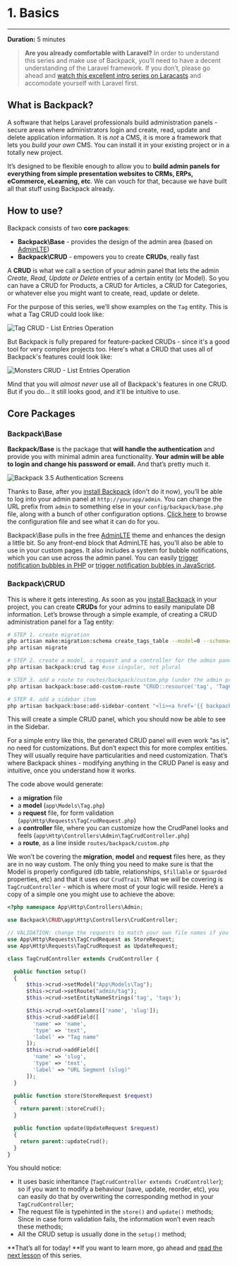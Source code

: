 # 1. Basics

---

**Duration:** 5 minutes

> **Are you already comfortable with Laravel?** In order to understand this series and make use of Backpack, you’ll need to have a decent understanding of the Laravel framework. If you don’t, please go ahead and [watch this excellent intro series on Laracasts](https://laracasts.com/series/laravel-from-scratch-2017) and accomodate yourself with Laravel first.


<a name="what-is-backpack"></a>
## What is Backpack?
A software that helps Laravel professionals build administration panels - secure areas where administrators login and create, read, update and delete application information. It is *not* a CMS, it is more a framework that lets you *build your own* CMS. You can install it in your existing project or in a totally new project. 

It’s designed to be flexible enough to allow you to **build admin panels for everything from simple presentation websites to CRMs, ERPs, eCommerce, eLearning, etc**. We can vouch for that, because we have built all that stuff using Backpack already.

<a name="how-to-use-backpack"></a>
## How to use?

Backpack consists of two **core packages**:
- **Backpack\Base** - provides the design of the admin area (based on [AdminLTE](https://adminlte.io/themes/AdminLTE/index2.html))
- **Backpack\CRUD** - empowers you to create **CRUDs**, really fast

A **CRUD** is what we call a section of your admin panel that lets the admin _Create, Read, Update or Delete_ entries of a certain entity (or Model). So you can have a CRUD for Products, a CRUD for Articles, a CRUD for Categories, or whatever else you might want to create, read, update or delete.

For the purpose of this series, we’ll show examples on the ```Tag``` entity. This is what a Tag CRUD could look like:

![Tag CRUD - List Entries Operation](https://backpackforlaravel.com/uploads/docs-3-5/getting_started/tag_crud_list_entries.png)

But Backpack is fully prepared for feature-packed CRUDs - since it's a good tool for very complex projects too. Here's what a CRUD that uses all of Backpack's features could look like:

![Monsters CRUD - List Entries Operation](https://backpackforlaravel.com/uploads/docs-3-5/getting_started/monster_crud_list_entries.png)

Mind that you will _almost never_ use all of Backpack's features in one CRUD. But if you do... it still looks good, and it'll be intuitive to use.

<a name="core-packages"></a>
## Core Packages

<a name="backpack-base"></a>
### Backpack\Base

**Backpack/Base** is the package that **will handle the authentication** and provide you with minimal admin area functionality. **Your admin will be able to login and change his password or email.** And that’s pretty much it. 

![Backpack 3.5 Authentication Screens](https://backpackforlaravel.com/uploads/docs-3-5/getting_started/auth_screens.png)

Thanks to Base, after you [install Backpack](/docs/{{version}}/installation) (don't do it now), you’ll be able to log into your admin panel at ```http://yourapp/admin```. You can change the URL prefix from ```admin``` to something else in your ```config/backpack/base.php``` file, along with a bunch of other configuration options. [Click here](https://github.com/Laravel-Backpack/Base/blob/master/src/config/backpack/base.php) to browse the configuration file and see what it can do for you.

Backpack\Base pulls in the free [AdminLTE](https://adminlte.io/themes/AdminLTE/index2.html) theme and enhances the design a little bit. So any front-end block that AdminLTE has, you'll also be able to use in your custom pages. It also includes a system for bubble notifications, which you can use across the admin panel. You can easily [trigger notification bubbles in PHP](/docs/{{version}}/base-about#triggering-notification-bubbles-in-php) or [trigger notification bubbles in JavaScript](/docs/{{version}}/base-about#triggering-notification-bubbles-in-javascript).

<a name="backpack-crud"></a>
### Backpack\CRUD
This is where it gets interesting. As soon as you [install Backpack](/docs/{{version}}/installation) in your project, you can create **CRUDs** for your admins to easily manipulate DB information. Let’s browse through a simple example, of creating a CRUD administration panel for a Tag entity:

```zsh
# STEP 1. create migration
php artisan make:migration:schema create_tags_table --model=0 --schema="name:string:unique"
php artisan migrate

# STEP 2. create a model, a request and a controller for the admin panel
php artisan backpack:crud tag #use singular, not plural

# STEP 3. add a route to routes/backpack/custom.php (under the admin prefix and auth middleware): 
php artisan backpack:base:add-custom-route "CRUD::resource('tag', 'TagCrudController');"

# STEP 4. add a sidebar item
php artisan backpack:base:add-sidebar-content "<li><a href='{{ backpack_url('tag') }}'><i class='fa fa-tag'></i> <span>Tags</span></a></li>"
```

This will create a simple CRUD panel, which you should now be able to see in the Sidebar.

For a simple entry like this, the generated CRUD panel will even work “as is”, no need for customizations. But don’t expect this for more complex entities. They will usually require have particularities and need customization. That’s where Backpack shines - modifying anything in the CRUD Panel is easy and intuitive, once you understand how it works.

The code above would generate:
- a **migration** file
- a **model** (```app\Models\Tag.php```)
- a **request** file, for form validation (```app\Http\Requests\TagCrudRequest.php```)
- a **controller** file, where you can customize how the CrudPanel looks and feels (```app\Http\Controllers\Admin\TagCrudController.php```)
- a **route**, as a line inside ```routes/backpack/custom.php```

We won’t be covering the **migration**, **model** and **request** files here, as they are in no way custom. The only thing you need to make sure is that the Model is properly configured (db table, relationships, ```$fillable``` or ```$guarded``` properties, etc) and that it uses our ```CrudTrait```. What we _will_ be covering is ```TagCrudController``` - which is where most of your logic will reside. Here’s a copy of a simple one you might use to achieve the above:

```php
<?php namespace App\Http\Controllers\Admin;

use Backpack\CRUD\app\Http\Controllers\CrudController;

// VALIDATION: change the requests to match your own file names if you need form validation
use App\Http\Requests\TagCrudRequest as StoreRequest;
use App\Http\Requests\TagCrudRequest as UpdateRequest;

class TagCrudController extends CrudController {

  public function setup() 
  {
      $this->crud->setModel("App\Models\Tag");
      $this->crud->setRoute("admin/tag");
      $this->crud->setEntityNameStrings('tag', 'tags');

      $this->crud->setColumns(['name', 'slug']);
      $this->crud->addField([
        'name' => 'name',
        'type' => 'text',
        'label' => "Tag name"
      ]);
      $this->crud->addField([
        'name' => 'slug',
        'type' => 'text',
        'label' => "URL Segment (slug)"
      ]);
  }

  public function store(StoreRequest $request)
  {
    return parent::storeCrud();
  }

  public function update(UpdateRequest $request)
  {
    return parent::updateCrud();
  }
}
```

You should notice:
- It uses basic inheritance (```TagCrudController extends CrudController```); so if you want to modify a behaviour (save, update, reorder, etc), you can easily do that by overwriting the corresponding method in your ```TagCrudController```;
- The request file is typehinted in the ```store()``` and ```update()``` methods; Since in case form validation fails, the information won’t even reach these methods;
- All the CRUD setup is usually done in the ```setup()``` method;

**That’s all for today! **If you want to learn more, go ahead and [read the next lesson](/docs/{{version}}/getting-started-crud-operations) of this series.
